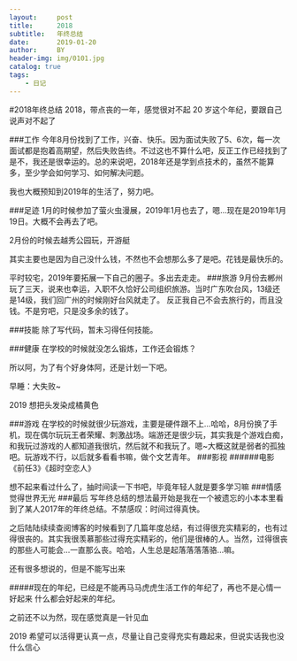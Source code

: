```yaml
---
layout:     post
title:      2018
subtitle:   年终总结
date:       2019-01-20
author:     BY
header-img: img/0101.jpg
catalog: true
tags:
    - 日记
---
```

#2018年终总结
2018，带点丧的一年，感觉很对不起 20 岁这个年纪，要跟自己说声对不起了

###工作
今年8月份找到了工作，兴奋、快乐。因为面试失败了5、6次，每一次面试都是抱着高期望，然后失败告终。不过这也不算什么吧，反正工作已经找到了是不，我还是很幸运的。总的来说吧，2018年还是学到点技术的，虽然不能算多，至少学会如何学习、如何解决问题。

我也大概预知到2019年的生活了，努力吧。

###足迹
1月的时候参加了萤火虫漫展，2019年1月也去了，嗯...现在是2019年1月19日。大概不会再去了吧。

2月份的时候去越秀公园玩，开游艇

其实主要也是因为自己没什么钱，不然也不会想那么多了是吧。花钱是最快乐的。

平时较宅，2019年要拓展一下自己的圈子。多出去走走。
###旅游
9月份去郴州玩了三天，说来也幸运，入职不久恰好公司组织旅游。当时广东吹台风，13级还是14级，我们回广州的时候刚好台风就走了。
反正我自己不会去旅行的，而且没钱。不是穷吧，只是没多余的钱了。

###技能
除了写代码，暂未习得任何技能。

###健康
在学校的时候就没怎么锻炼，工作还会锻炼？

所以阿，为了有个好身体阿，还是计划一下吧。

早睡：大失败~

2019 想把头发染成橘黄色

###游戏
在学校的时候就很少玩游戏，主要是硬件跟不上...哈哈，8月份换了手机，现在偶尔玩玩王者荣耀、刺激战场。端游还是很少玩，其实我是个游戏白痴，和我玩过游戏的人都知道我很坑，然后就不和我玩了。嗯~大概这就是弱者的孤独吧。玩游戏不行，以后就多看看书嘛，做个文艺青年。
###影视
######电影
《前任3》《超时空恋人》

想不起来看过什么了，抽时间读一下书吧，毕竟年轻人就是要多学习嘛
###情感
觉得世界无光
###最后
写年终总结的想法最开始是我在一个被遗忘的小本本里看到了某人2017年的年终总结。不禁感叹：时间过得真快。

之后陆陆续续查阅博客的时候看到了几篇年度总结，有过得很充实精彩的，也有过得很丧的。其实我很羡慕那些过得充实精彩的，他们是很棒的人。当然，过得很丧的那些人可能会...一直那么丧。哈哈，人生总是起落落落落骆...嘛。

还有很多想说的，但是不能写出来

#####现在的年纪，已经是不能再马马虎虎生活工作的年纪了，再也不是心情一好起来 什么都会好起来的年纪。

之前还不以为然，现在感觉真是一针见血

2019 希望可以活得更认真一点，尽量让自己变得充实有趣起来，但说实话我也没什么信心